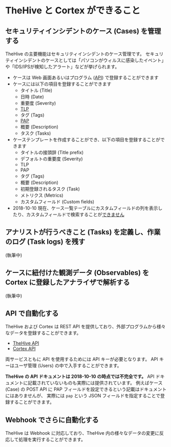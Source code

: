 # TheHive と Cortex ができること
## セキュリティインシデントのケース (Cases) を管理する

TheHive の主要機能はセキュリティインシデントのケース管理です。
セキュリティインシデントのケースとしては「パソコンがウィルスに感染したイベント」や「IDS/IPSが検知したアラート」などが挙げられます。

* ケースは Web 画面あるいはプログラム ([API](https://github.com/TheHive-Project/TheHiveDocs/blob/master/api/README.md)) で登録することができます
* ケースには以下の項目を登録することができます
    * タイトル (Title)
    * 日時 (Date)
    * 重要度 (Severity)
    * [TLP](./tlp)
    * タグ (Tags)
    * [PAP](./pap)
    * 概要 (Description)
    * タスク (Tasks)
* ケーステンプレートを作成することができ、以下の項目を登録することができます
    * タイトルの接頭辞 (Title prefix)
    * デフォルトの重要度 (Severity)
    * TLP
    * PAP
    * タグ (Tags)
    * 概要 (Description)
    * 初期登録されるタスク (Task)
    * メトリクス (Metrics)
    * カスタムフィールド (Custom fields)
* 2018-10-10 現在、ケース一覧テーブルにカスタムフィールドの列を表示したり、カスタムフィールドで検索することが[できません](https://github.com/TheHive-Project/TheHive/issues/377)

## アナリストが行うべきこと (Tasks) を定義し、作業のログ (Task logs) を残す

(執筆中)

## ケースに紐付けた観測データ (Observables) を Cortex に登録したアナライザで解析する

(執筆中)

## API で自動化する

TheHive および Cortex は REST API を提供しており、外部プログラムから様々なデータを登録することができます。

* [TheHive API](https://github.com/TheHive-Project/TheHiveDocs/blob/master/api/README.md)
* [Cortex API](https://github.com/TheHive-Project/CortexDocs/blob/master/api/api-guide.md)

両サービスともに API を使用するためには API キーが必要となります。
API キーはユーザ管理 (Users) の中で入手することができます。

**TheHive の API ドキュメントは 2018-10-10 の時点では不完全です。**
API ドキュメントに記載されていないものも実際には提供されています。
例えばケース (Case) の POST API に PAP フィールドを設定できるという記載はドキュメントにはありませんが、
実際には `pap` という JSON フィールドを指定することで登録することができます。

## Webhook でさらに自動化する

TheHive は Webhook に対応しており、TheHive 内の様々なデータの変更に反応して処理を実行することができます。
